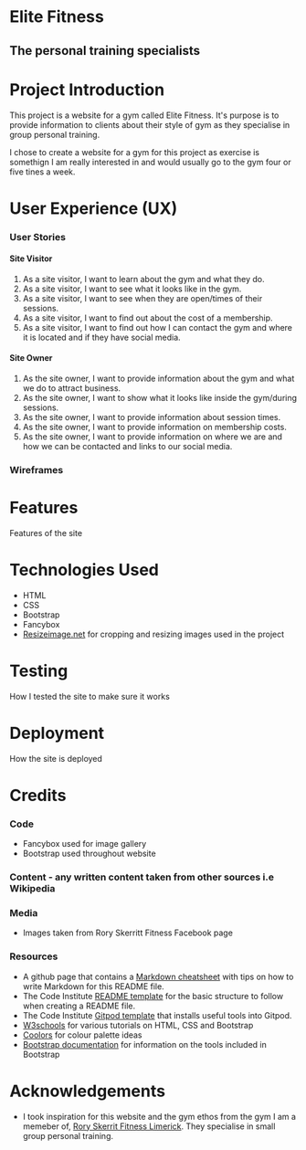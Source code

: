 # Elite Fitness
## The personal training specialists


# Project Introduction
This project is a website for a gym called Elite Fitness. It's purpose is to provide information to clients about their style of gym as they specialise in group personal training. 

I chose to create a website for a gym for this project as exercise is somethign I am really interested in and would usually go to the gym four or five tines a week. 

# User Experience (UX)

### User Stories

#### Site Visitor
  1. As a site visitor, I want to learn about the gym and what they do.
  2. As a site visitor, I want to see what it looks like in the gym.
  3. As a site visitor, I want to see when they are open/times of their sessions.
  4. As a site visitor, I want to find out about the cost of a membership.
  5. As a site visitor, I want to find out how I can contact the gym and where it is located and if they have social media.

#### Site Owner
  1. As the site owner, I want to provide information about the gym and what we do to attract business.
  2. As the site owner, I want to show what it looks like inside the gym/during sessions.
  3. As the site owner, I want to provide information about session times.
  4. As the site owner, I want to provide information on membership costs.
  5. As the site owner, I want to provide information on where we are and how we can be contacted and links to our social media.
  
### Wireframes

# Features

Features of the site

# Technologies Used 

* HTML
* CSS
* Bootstrap
* Fancybox
* [Resizeimage.net](https://resizeimage.net/) for cropping and resizing images used in the project

# Testing

How I tested the site to make sure it works

# Deployment

How the site is deployed

# Credits

### Code 

* Fancybox used for image gallery 
* Bootstrap used throughout website

### Content - any written content taken from other sources i.e Wikipedia

### Media 

* Images taken from Rory Skerritt Fitness Facebook page

### Resources

* A github page that contains a [Markdown cheatsheet](https://github.com/adam-p/markdown-here/wiki/Markdown-Cheatsheet) with tips on how to write Markdown for this README file.
* The Code Institute [README template](https://github.com/Code-Institute-Solutions/readme-template) for the basic structure to follow when creating a README file.
* The Code Institute [Gitpod template](https://github.com/Code-Institute-Org/gitpod-full-template) that installs useful tools into Gitpod.
* [W3schools](https://www.w3schools.com/) for various tutorials on HTML, CSS and Bootstrap
* [Coolors](https://coolors.co/) for colour palette ideas
* [Bootstrap documentation](https://getbootstrap.com/docs/4.5/getting-started/introduction/) for information on the tools included in Bootstrap

# Acknowledgements

* I took inspiration for this website and the gym ethos from the gym I am a memeber of, [Rory Skerrit Fitness Limerick](https://www.facebook.com/pages/category/Fitness-Boot-Camp/Rory-Skerritt-Fitness-Limerick-104753844210216/). They specialise in small group personal training. 


